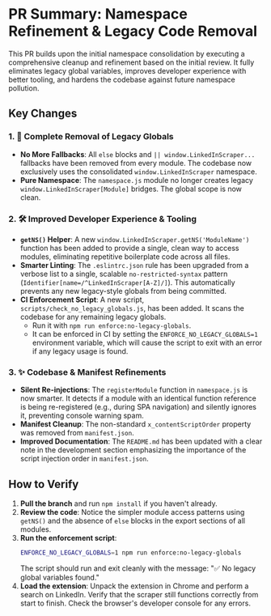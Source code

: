 # PR Summary: Namespace Refinement & Legacy Code Removal

This PR builds upon the initial namespace consolidation by executing a comprehensive cleanup and refinement based on the initial review. It fully eliminates legacy global variables, improves developer experience with better tooling, and hardens the codebase against future namespace pollution.

## Key Changes

### 1. 🧹 Complete Removal of Legacy Globals

- **No More Fallbacks**: All `else` blocks and `|| window.LinkedInScraper...` fallbacks have been removed from every module. The codebase now exclusively uses the consolidated `window.LinkedInScraper` namespace.
- **Pure Namespace**: The `namespace.js` module no longer creates legacy `window.LinkedInScraper[Module]` bridges. The global scope is now clean.

### 2. 🛠️ Improved Developer Experience & Tooling

- **`getNS()` Helper**: A new `window.LinkedInScraper.getNS('ModuleName')` function has been added to provide a single, clean way to access modules, eliminating repetitive boilerplate code across all files.
- **Smarter Linting**: The `.eslintrc.json` rule has been upgraded from a verbose list to a single, scalable `no-restricted-syntax` pattern (`Identifier[name=/^LinkedInScraper[A-Z]/]`). This automatically prevents any new legacy-style globals from being committed.
- **CI Enforcement Script**: A new script, `scripts/check_no_legacy_globals.js`, has been added. It scans the codebase for any remaining legacy globals.
  - Run it with `npm run enforce:no-legacy-globals`.
  - It can be enforced in CI by setting the `ENFORCE_NO_LEGACY_GLOBALS=1` environment variable, which will cause the script to exit with an error if any legacy usage is found.

### 3. ✨ Codebase & Manifest Refinements

- **Silent Re-injections**: The `registerModule` function in `namespace.js` is now smarter. It detects if a module with an identical function reference is being re-registered (e.g., during SPA navigation) and silently ignores it, preventing console warning spam.
- **Manifest Cleanup**: The non-standard `x_contentScriptOrder` property was removed from `manifest.json`.
- **Improved Documentation**: The `README.md` has been updated with a clear note in the development section emphasizing the importance of the script injection order in `manifest.json`.

## How to Verify

1. **Pull the branch** and run `npm install` if you haven't already.
2. **Review the code**: Notice the simpler module access patterns using `getNS()` and the absence of `else` blocks in the export sections of all modules.
3. **Run the enforcement script**:
   ```bash
   ENFORCE_NO_LEGACY_GLOBALS=1 npm run enforce:no-legacy-globals
   ```
   The script should run and exit cleanly with the message: "✅ No legacy global variables found."
4. **Load the extension**: Unpack the extension in Chrome and perform a search on LinkedIn. Verify that the scraper still functions correctly from start to finish. Check the browser's developer console for any errors.
